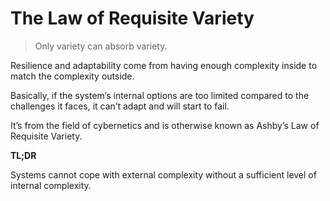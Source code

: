 # The Law of Requisite Variety

> Only variety can absorb variety.

Resilience and adaptability come from having enough complexity inside to match the complexity outside.

Basically, if the system’s internal options are too limited compared to the challenges it faces, it can’t adapt and will start to fail.

It’s from the field of cybernetics and is otherwise known as Ashby’s Law of Requisite Variety.

**TL;DR**

Systems cannot cope with external complexity without a sufficient level of internal complexity.
